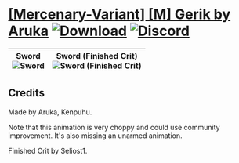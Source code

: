# [\[Mercenary-Variant\] \[M\] Gerik by Aruka](https://github.com/Klokinator/FE-Repo/tree/main/Battle%20Animations/Infantry%20-%20(Swd)%20Mercenaries%20and%20Heroes/%5BMercenary-Variant%5D%20%5BM%5D%20Gerik%20by%20Aruka) [![Download](https://img.shields.io/badge/Download--red?style=social&logo=github)](https://minhaskamal.github.io/DownGit/#/home?url=https://github.com/Klokinator/FE-Repo/tree/main/Battle%20Animations/Infantry%20-%20(Swd)%20Mercenaries%20and%20Heroes/%5BMercenary-Variant%5D%20%5BM%5D%20Gerik%20by%20Aruka) [![Discord](https://img.shields.io/badge/Discord--blue?style=social&logo=discord)](https://discord.gg/C7VNGnyTPA)

| <b>Sword</b><br/><img alt="Sword" src="https://raw.githubusercontent.com/Klokinator/FE-Repo/main/Battle%20Animations/Infantry%20-%20(Swd)%20Mercenaries%20and%20Heroes/%5BMercenary-Variant%5D%20%5BM%5D%20Gerik%20by%20Aruka/1.%20Sword/Sword.gif"/> | <b>Sword (Finished Crit)</b><br/><img alt="Sword (Finished Crit)" src="https://raw.githubusercontent.com/Klokinator/FE-Repo/main/Battle%20Animations/Infantry%20-%20(Swd)%20Mercenaries%20and%20Heroes/%5BMercenary-Variant%5D%20%5BM%5D%20Gerik%20by%20Aruka/1.%20Sword%20(Finished%20Crit)/Sword.gif"/> |
| :---: | :---: |

## Credits

Made by Aruka, Kenpuhu.

Note that this animation is very choppy and could use community improvement. It's also missing an unarmed animation.

Finished Crit by Seliost1.

